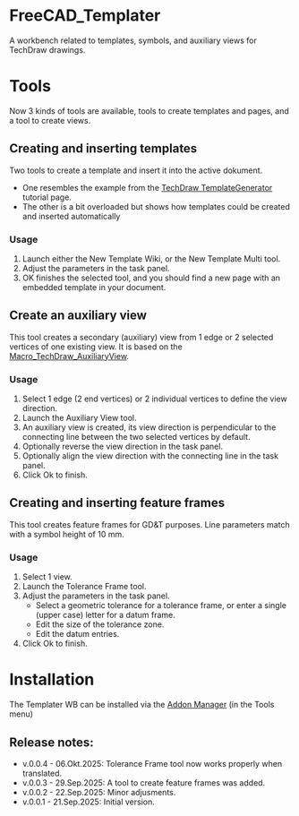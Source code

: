 # FreeCAD_Templater
A workbench related to templates, symbols, and auxiliary views for TechDraw drawings.
# Tools
Now 3 kinds of tools are available, tools to create templates and pages, and a tool to create views.
## Creating and inserting templates
Two tools to create a template and insert it into the active dokument.
* One resembles the example from the [TechDraw TemplateGenerator](https://wiki.freecad.org/TechDraw_TemplateGenerator) tutorial page.
* The other is a bit overloaded but shows how templates could be created and inserted automatically 
### Usage
1. Launch either the New Template Wiki, or the New Template Multi tool.
2. Adjust the parameters in the task panel.
3. OK finishes the selected tool, and you should find a new page with an embedded template in your document.
## Create an auxiliary view
This tool creates a secondary (auxiliary) view from 1 edge or 2 selected vertices of one existing view. It is based on the [Macro_TechDraw_AuxiliaryView](https://wiki.freecad.org/Macro_TechDraw_AuxiliaryView).
### Usage
1. Select 1 edge (2 end vertices) or 2 individual vertices to define the view direction.
2. Launch the Auxiliary View tool.
3. An auxiliary view is created, its view direction is perpendicular to the connecting line between the two selected vertices by default.
4. Optionally reverse the view direction in the task panel.
5. Optionally align the view direction with the connecting line in the task panel.
6. Click Ok to finish.
## Creating and inserting feature frames
This tool creates feature frames for GD&T purposes.
Line parameters match with a symbol height of 10 mm.
### Usage
1. Select 1 view.
2. Launch the Tolerance Frame tool.
3. Adjust the parameters in the task panel.
   * Select a geometric tolerance for a tolerance frame, or enter a single (upper case) letter for a datum frame.
   * Edit the size of the tolerance zone.
   * Edit the datum entries.
4. Click Ok to finish.


# Installation
The Templater WB can be installed via the [Addon Manager](https://github.com/FreeCAD/FreeCAD-addons) (in the Tools menu)

## Release notes:

* v.0.0.4 - 06.Okt.2025: Tolerance Frame tool now works properly when translated.
* v.0.0.3 - 29.Sep.2025: A tool to create feature frames was added.
* v.0.0.2 - 22.Sep.2025: Minor adjusments.
* v.0.0.1 - 21.Sep.2025: Initial version.

